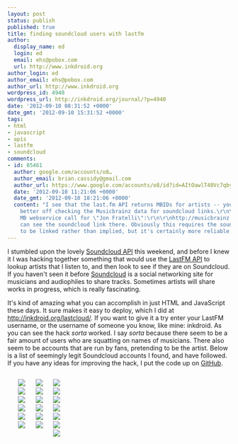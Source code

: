```yaml
---
layout: post
status: publish
published: true
title: finding soundcloud users with lastfm
author:
  display_name: ed
  login: ed
  email: ehs@pobox.com
  url: http://www.inkdroid.org
author_login: ed
author_email: ehs@pobox.com
author_url: http://www.inkdroid.org
wordpress_id: 4940
wordpress_url: http://inkdroid.org/journal/?p=4940
date: '2012-09-10 08:31:52 +0000'
date_gmt: '2012-09-10 15:31:52 +0000'
tags:
- html
- javascript
- apis
- lastfm
- soundcloud
comments:
- id: 85461
  author: google.com/accounts/o8…
  author_email: brian.cassidy@gmail.com
  author_url: https://www.google.com/accounts/o8/id?id=AItOawlT40Vc7qbygawSgPrTovJFOqeuoz7bH1k
  date: '2012-09-10 11:21:06 +0000'
  date_gmt: '2012-09-10 18:21:06 +0000'
  content: "I see that the last.fm API returns MBIDs for artists -- you're probably
    better off checking the Musicbrainz data for soundcloud links.\r\n\r\nHere's the
    MB webservice call for \"Jon Fratelli\":\r\n\r\nhttp://musicbrainz.org/ws/2/artist/c2190969-53a8-4cab-8762-1abc05cbdb70?inc=url-rels\r\n\r\nYou
    can see the soundcloud link there. Obviously this requires the soundcloud metadata
    to be linked rather than implied, but it's certainly more reliable."
---
```

<p>I stumbled upon the lovely <a href="http://developers.soundcloud.com/docs">Soundcloud API</a> this weekend, and before I knew it I was hacking together something that would use the <a href="http://www.last.fm/api">LastFM API</a> to lookup artists that I listen to, and then look to see if they are on Soundcloud. If you haven't seen it before <a href="http://soundcloud.com">Soundcloud</a> is a social networking site for musicians and audiophiles to share tracks. Sometimes artists will share works in progress, which is really fascinating.</p>
<p>It's kind of amazing what you can accomplish in just HTML and JavaScript these days. It sure makes it easy to deploy, which I did at <a href="http://inkdroid.org/lastcloud/">http://inkdroid.org/lastcloud/</a>. If you want to give it a try enter your LastFM username, or the username of someone you know, like mine: inkdroid. As you can see the hack <em>sorta</em> worked. I say <em>sorta</em> because there seem to be a fair amount of users who are squatting on names of musicians. There also seem to be accounts that are run by fans, pretending to be the artist. Below is a list of seemingly legit Soundcloud accounts I found, and have followed. If you have any ideas for improving the hack, I put the code up on <a href="http://github.com/edsu/lastcloud">GitHub</a>.</p>
<ul style="float: left; display: inline;">
<li style="list-style: none"><a href="http://soundcloud.com/radiohead"><img src="http://userserve-ak.last.fm/serve/126/317976.jpg"/></a></li>
<li style="list-style: none"><a href="http://soundcloud.com/four-tet"><img src="http://userserve-ak.last.fm/serve/126/55697721.jpg"/></a></li>
<li style="list-style: none"><a href="http://soundcloud.com/deathcabforcutie"><img src="http://userserve-ak.last.fm/serve/126/60010487.jpg"/></a></li>
<li style="list-style: none"><a href="http://soundcloud.com/lalipuna"><img src="http://userserve-ak.last.fm/serve/126/52628081.jpg"/></a></li>
<li style="list-style: none"><a href="http://soundcloud.com/frightened-rabbit"><img src="http://userserve-ak.last.fm/serve/126/10397305.jpg"/></a></li>
<li style="list-style: none"><a href="http://soundcloud.com/jamesblackshaw"><img src="http://userserve-ak.last.fm/serve/126/13458341.jpg"/></a></li>
</ul>
<ul style="float: left; display: inline;">
<li style="list-style: none"><a href="http://soundcloud.com/wyeoak"><img src="http://userserve-ak.last.fm/serve/126/52986843.jpg"/></a></li>
<li style="list-style: none"><a href="http://soundcloud.com/the-album-leaf"><img src="http://userserve-ak.last.fm/serve/126/2857325.jpg"/></a></li>
<li style="list-style: none"><a href="http://soundcloud.com/caleparks"><img src="http://userserve-ak.last.fm/serve/126/38401967.jpg"/></a></li>
<li style="list-style: none"><a href="http://soundcloud.com/dirty-projectors"><img src="http://userserve-ak.last.fm/serve/126/79702089.png"/></a></li>
<li style="list-style: none"><a href="http://soundcloud.com/thurstonmoore"><img src="http://userserve-ak.last.fm/serve/126/4020136.jpg"/></a></li>
<li style="list-style: none"><a href="http://soundcloud.com/johnvanderslice"><img src="http://userserve-ak.last.fm/serve/126/2289629.jpg"/></a></li>
</ul>
<ul style="float: left;">
<li style="list-style: none"><a href="http://soundcloud.com/davidwenngren"><img src="http://userserve-ak.last.fm/serve/126/2247728.jpg"/></a></li>
<li style="list-style: none"><a href="http://soundcloud.com/boombip"><img src="http://userserve-ak.last.fm/serve/126/85278.jpg"/></a></li>
<li style="list-style: none"><a href="http://soundcloud.com/matesofstate"><img src="http://userserve-ak.last.fm/serve/126/13595289.jpg"/></a></li>
<li style="list-style: none"><a href="http://soundcloud.com/dntel"><img src="http://userserve-ak.last.fm/serve/126/4117918.jpg"/></a></li>
<li style="list-style: none"><a href="http://soundcloud.com/gold-panda"><img src="http://userserve-ak.last.fm/serve/126/58226915.jpg"/></a></li>
<li style="list-style: none"><a href="http://soundcloud.com/grizzlybearband"><img src="http://userserve-ak.last.fm/serve/126/42459789.png"/></a></li>
<li style="list-style: none"><a href="http://soundcloud.com/ramonafalls"><img src="http://userserve-ak.last.fm/serve/126/33597075.png"/></a></li>
</ul>
